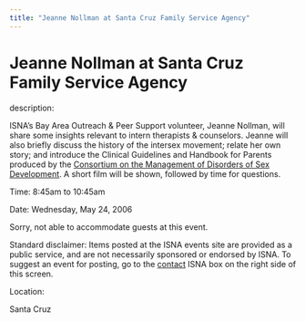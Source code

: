 ```yaml
---
title: "Jeanne Nollman at Santa Cruz Family Service Agency"
---
```


# Jeanne Nollman at Santa Cruz Family Service Agency

  
description:  
  


ISNA&#8217;s Bay Area Outreach & Peer Support volunteer, Jeanne Nollman, will share some insights relevant to intern therapists & counselors. Jeanne will also briefly discuss the history of the intersex movement; relate her own story; and introduce the Clinical Guidelines and Handbook for Parents produced by the [Consortium on the Management of Disorders of Sex Development][1]. A short film will be shown, followed by time for questions.

  
  


Time: 8:45am to 10:45am  
  
Date: Wednesday, May 24, 2006  
  
Sorry, not able to accommodate guests at this event.

  
  


Standard disclaimer: Items posted at the ISNA events site are provided as a public service, and are not necessarily sponsored or endorsed by ISNA. To suggest an event for posting, go to the [contact][2] ISNA box on the right side of this screen.

  


  


  
Location:  
  
Santa Cruz

 [1]: http://www.dsdguidelines
 [2]: /about/contact